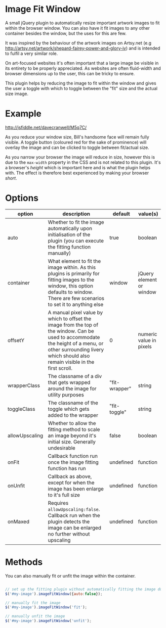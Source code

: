 Image Fit Window
================

A small jQuery plugin to automatically resize important artwork images to fit within the browser window. You can also have it fit images to any other container besides the window, but the uses for this are few.

It was inspired by the behaviour of the artwork images on Artsy.net (e.g http://artsy.net/artwork/shepard-fairey-power-and-glory-iv) and is intended to fulfil a very similar role. 

On art-focused websites it's often important that a large image be visible in its entirety to be properly appreciated. As websites are often fluid-width and browser dimensions up to the user, this can be tricky to ensure. 

This plugin helps by reducing the image to fit within the window and gives the user a toggle with which to toggle between the "fit" size and the actual size image.


Example
===============
http://jsfiddle.net/davecranwell/M5q7C/

As you reduce your window size, Bill's handsome face will remain fully visible. A toggle button (coloured red for the sake of prominence) will overlay the image and can be clicked to toggle between fit/actual size.

As you narrow your browser the image will reduce in size, however this is due to the `max-width` property in the CSS and is not related to this plugin. It's a browser's *height* which is important here and is what the plugin helps with. The effect is therefore best experienced by making your browser *short*.

Options
==============

option | description | default | value(s)
------------- | ------------- | ------------- | -------------
auto  | Whether to fit the image automatically upon initialisation of the plugin (you can execute the fitting function manually) | true | boolean
container | What element to fit the image within. As this plugins is primarily for fitting images to the window, this option defaults to window. There are few scenarios to set it to anything else | window | jQuery element or window
offsetY | A manual pixel value by which to offset the image from the top of the window. Can be used to accommodate the height of a menu, or other surrounding livery which should also remain visible in the first scroll. | 0 | numeric value in pixels
wrapperClass | The classname of a div that gets wrapped around the image for utility purposes | "fit-wrapper" | string
toggleClass | The classname of the toggle which gets added to the wrapper | "fit-toggle" | string
allowUpscaling | Whether to allow the fitting method to scale an image beyond it's initial size. Generally undesirable | false | boolean
onFit | Callback function run once the image fitting function has run | undefined | function
onUnfit | Callback as above, except for when the image has been enlarge to it's full size | undefined | function
onMaxed | Requires `allowUpscaling:false`. Callback run when the plugin detects the image can be enlarged no further without upscaling | undefined | function

Methods
============

You can also manually fit or unfit the image within the container. 

```javascript

// set up the fitting plugin without automatically fitting the image during setup
$('#my-image').imageFitWindow({auto:false});

// manually fit the image
$('#my-image').imageFitWindow('fit');

// manually unfit the image
$('#my-image').imageFitWindow('unfit');

```
